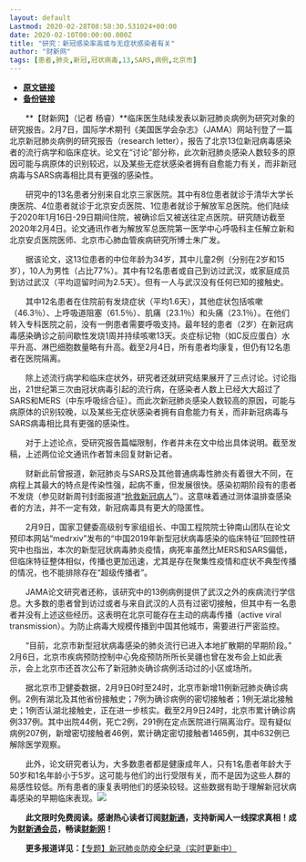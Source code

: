 ```yaml
---
layout: default
Lastmod: 2020-02-28T08:58:30.531024+00:00
date: 2020-02-10T00:00:00.000Z
title: "研究：新冠感染率高或与无症状感染者有关"
author: "财新网"
tags: [患者,肺炎,新冠,冠状病毒,13,SARS,病例,北京市]
---
```


* [**原文链接**](http://www.caixin.com/2020-02-10/101513722.html)
* [**备份链接**](http://archive.is/0Gq08)


　　**【财新网】（记者 杨睿）**临床医生陆续发表以新冠肺炎病例为研究对象的研究报告。2月7日，国际学术期刊《美国医学会杂志》（JAMA）网站刊登了一篇北京新冠肺炎病例的研究报告（research letter），报告了北京13位新冠病毒感染者的流行病学和临床症状。论文在“讨论”部分称，此次新冠肺炎感染人数较多的原因可能与病原体的识别较迟，以及某些无症状感染者拥有自愈能力有关，而非新冠病毒与SARS病毒相比具有更强的感染性。

　　研究中的13名患者分别来自北京三家医院。其中有8位患者就诊于清华大学长庚医院、4位患者就诊于北京安贞医院、1位患者就诊于解放军总医院。他们陆续于2020年1月16日-29日期间住院，被确诊后又被送往定点医院。研究随访截至2020年2月4日。论文通讯作者为解放军总医院第一医学中心呼吸科主任解立新和北京安贞医院医师、北京市心肺血管疾病研究所博士朱广发。

　　据该论文，这13位患者的中位年龄为34岁，其中儿童2例（分别在2岁和15岁），10人为男性（占比77%）。其中有12名患者或自己到访过武汉，或家庭成员到访过武汉（平均逗留时间为2.5天）。但有一人与武汉没有任何已知的接触史。

　　其中12名患者在住院前有发烧症状（平均1.6天），其他症状包括咳嗽（46.3％）、上呼吸道阻塞（61.5％）、肌痛（23.1％）和头痛（23.1％）。在他们转入专科医院之前，没有一例患者需要呼吸支持。最年轻的患者（2岁）在新冠病毒感染确诊之前间歇性发烧1周并持续咳嗽13天。炎症标记物（如C反应蛋白）水平升高、淋巴细胞数量略有升高。截至2月4日，所有患者均康复，但仍有12名患者在医院隔离。

　　除上述流行病学和临床症状外，研究者还就研究结果展开了三点讨论。讨论指出，21世纪第三次由冠状病毒引起的流行病，在感染者人数上已经大大超过了SARS和MERS（中东呼吸综合征）。而此次新冠肺炎感染人数较高的原因，可能与病原体的识别较晚，以及某些无症状感染者拥有自愈能力有关，而非新冠病毒与SARS病毒相比具有更强的感染性。

　　对于上述论点，受研究报告篇幅限制，作者并未在文中给出具体说明。截至发稿，上述两位论文通讯作者暂未回复财新记者。

　　财新此前曾报道，新冠肺炎与SARS及其他普通病毒性肺炎有着很大不同，在病程上其最大的特点是传染性强，起病不重，但发展很快。感染初期阶段有的患者不发烧（参见财新周刊封面报道“[抢救新冠病人](http://weekly.caixin.com/2020-02-07/101512870.html)”）。这意味着通过测体温排查感染者的方法，并不一定有效，新冠病毒具有更大的隐匿性。

　　2月9日，国家卫健委高级别专家组组长、中国工程院院士钟南山团队在论文预印本网站“medrxiv”发布的“中国2019年新型冠状病毒感染的临床特征”回顾性研究中也指出，本次的新型冠状病毒肺炎疫情，病死率虽然比MERS和SARS偏低，但临床特征整体相似，传播也更加迅速，尤其是存在聚集性疫情和症状不典型传播的情况，也不能排除存在“超级传播者”。

　　JAMA论文研究者还称，该研究中的13例病例提供了武汉之外的疾病流行学信息。大多数的患者曾到访过或者与来自武汉的人员有过密切接触，但其中有一名患者并没有上述这些经历。这表明在北京可能存在主动的病毒传播（active viral transmission）。为防止病毒大规模传播到中国其他城市，需要进行严密监控。

　　“目前，北京市新型冠状病毒感染的肺炎流行已进入本地扩散期的早期阶段。” 2月6日，北京市疾病预防控制中心免疫预防所所长吴疆也曾在发布会上如此表示，会上北京市还首次公布了新冠肺炎确诊病例活动过的小区或场所。

　　据北京市卫健委数据，2月9日0时至24时，北京市新增11例新冠肺炎确诊病例。2例有湖北及其他省份接触史；7例为确诊病例的密切接触者；1例无湖北接触史；1例否认湖北接触史，正在进一步核实。截至2月9日24时，北京市累计确诊病例337例。其中出院44例，死亡2例，291例在定点医院进行隔离治疗。现有疑似病例207例，新增密切接触者46例，累计确定密切接触者1465例，其中632例已解除医学观察。

　　此外，论文研究者认为，大多数患者都是健康成年人，只有1名患者年龄大于50岁和1名年龄小于5岁。这可能与他们的出行受限有关，而不是因为这些人群的易感性较低。所有患者的康复表明他们的感染较轻。这些数据有助于理解新冠状病毒感染的早期临床表现。[![](/images/post/d02a42d9cb3dec9320e5f550278911c7.ico)](http://www.caixin.com/2020-02-10/101513722.html)

　　**此文限时免费阅读。感谢热心读者订阅[财新通](http://mall.caixin.com/mall/web/product/product.html?id=733&originReferrer=appfree&channelSource=appfree)，支持新闻人一线探求真相！成为[财新通会员](http://mall.caixin.com/mall/web/list/list.html?type=127&originReferrer=appfree&channelSource=appfree)，畅读[财新网](https://datayi.cn/1lnZaaidYRRn)！**

　　**更多报道详见：**[【专题】新冠肺炎防疫全纪录（实时更新中）](http://m.app.caixin.com/m_topic_detail/1473.html)

